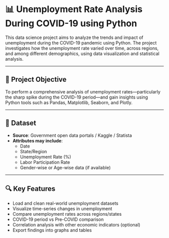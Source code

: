 # 📊 Unemployment Rate Analysis During COVID-19 using Python

This data science project aims to analyze the trends and impact of unemployment during the COVID-19 pandemic using Python. The project investigates how the unemployment rate varied over time, across regions, and among different demographics, using data visualization and statistical analysis.

---

## 🧠 Project Objective

To perform a comprehensive analysis of unemployment rates—particularly the sharp spike during the COVID-19 period—and gain insights using Python tools such as Pandas, Matplotlib, Seaborn, and Plotly.

---

## 📂 Dataset

- **Source**: Government open data portals / Kaggle / Statista 
- **Attributes may include**:
  - Date
  - State/Region
  - Unemployment Rate (%)
  - Labor Participation Rate
  - Gender-wise or Age-wise data (if available)

---


## 🔍 Key Features

- Load and clean real-world unemployment datasets
- Visualize time-series changes in unemployment
- Compare unemployment rates across regions/states
- COVID-19 period vs Pre-COVID comparison
- Correlation analysis with other economic indicators (optional)
- Export findings into graphs and tables

